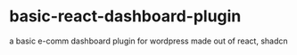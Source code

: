 # basic-react-dashboard-plugin
a basic e-comm dashboard plugin for wordpress made out of react, shadcn
